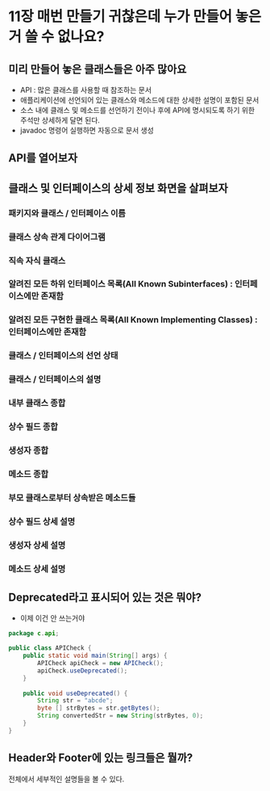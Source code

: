 # 11장 매번 만들기 귀찮은데 누가 만들어 놓은 거 쓸 수 없나요?
## 미리 만들어 놓은 클래스들은 아주 많아요
- API : 많은 클래스를 사용할 때 참조하는 문서
- 애플리케이션에 선언되어 있는 클래스와 메소드에 대한 상세한 설명이 포함된 문서
- 소스 내에 클래스 및 메소드를 선언하기 전이나 후에 API에 명시되도록 하기 위한 주석만 상세하게 달면 된다.
- javadoc 명령어 실행하면 자동으로 문서 생성

## API를 열어보자
## 클래스 및 인터페이스의 상세 정보 화면을 살펴보자
### 패키지와 클래스 / 인터페이스 이름
### 클래스 상속 관계 다이어그램
### 직속 자식 클래스
### 알려진 모든 하위 인터페이스 목록(All Known Subinterfaces) : 인터페이스에만 존재함
### 알려진 모든 구현한 클래스 목록(All Known Implementing Classes) : 인터페이스에만 존재함
### 클래스 / 인터페이스의 선언 상태
### 클래스 / 인터페이스의 설명
### 내부 클래스 종합
### 상수 필드 종합
### 생성자 종합
### 메소드 종합
### 부모 클래스로부터 상속받은 메소드들
### 상수 필드 상세 설명
### 생성자 상세 설명
### 메소드 상세 설명

## Deprecated라고 표시되어 있는 것은 뭐야?
- 이제 이건 안 쓰는거야
```java
package c.api;

public class APICheck {
    public static void main(String[] args) {
        APICheck apiCheck = new APICheck();
        apiCheck.useDeprecated();
    }
    
    public void useDeprecated() {
        String str = "abcde";
        byte [] strBytes = str.getBytes();
        String convertedStr = new String(strBytes, 0);
    }
}
```

## Header와 Footer에 있는 링크들은 뭘까?
전체에서 세부적인 설명들을 볼 수 있다.
